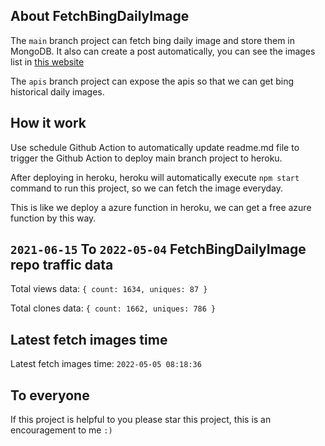 ## About FetchBingDailyImage

The `main` branch project can fetch bing daily image and store them in MongoDB.
It also can create a post automatically, you can see the images list in [this website](https://oursalbum.netlify.app)

The `apis` branch project can expose the apis so that we can get bing historical daily images.

## How it work

Use schedule Github Action to automatically update readme.md file to trigger the Github Action to deploy main branch project to heroku.

After deploying in heroku, heroku will automatically execute `npm start` command to run this project, so we can fetch the image everyday.

This is like we deploy a azure function in heroku, we can get a free azure function by this way.

## `2021-06-15` To `2022-05-04` FetchBingDailyImage repo traffic data

Total views data: `{ count: 1634, uniques: 87 }`

Total clones data: `{ count: 1662, uniques: 786 }`

## Latest fetch images time

Latest fetch images time: `2022-05-05 08:18:36`

## To everyone

If this project is helpful to you please star this project, this is an encouragement to me `:)`



